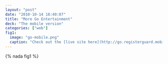 ```yaml
---
layout: "post"
date: "2010-10-14 18:40:07"
title: "More Go Entertainment"
deck: "The mobile version"
categories: ["web"]
fig1:
  image: "go-mobile.png"
  caption: "Check out the [live site here](http://go.registerguard.mobi)."
---
```


{% nada fig1 %}
